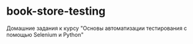 # book-store-testing
Домашние задания к курсу "Основы автоматизации тестирования с помощью Selenium и Python"
